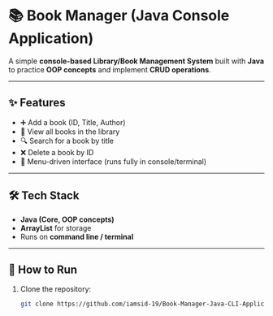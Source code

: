 # 📚 Book Manager (Java Console Application)

A simple **console-based Library/Book Management System** built with **Java** to practice **OOP concepts** and implement **CRUD operations**.  

---

## ✨ Features
- ➕ Add a book (ID, Title, Author)  
- 📖 View all books in the library  
- 🔍 Search for a book by title  
- ❌ Delete a book by ID  
- 🎯 Menu-driven interface (runs fully in console/terminal)  

---

## 🛠️ Tech Stack
- **Java (Core, OOP concepts)**  
- **ArrayList** for storage  
- Runs on **command line / terminal**  

---

## 🚀 How to Run

1. Clone the repository:
   ```bash
   git clone https://github.com/iamsid-19/Book-Manager-Java-CLI-Application-.git
